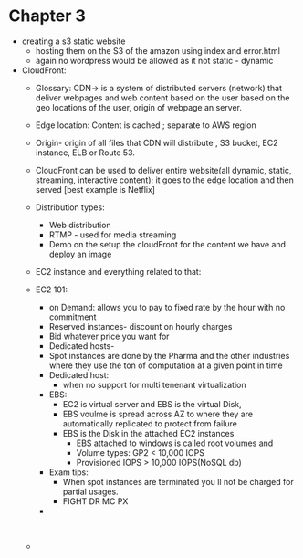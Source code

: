 # Chapter 3

- creating a s3 static website
  - hosting them on the S3 of the amazon using index and error.html
  - again no wordpress would be allowed as it not static - dynamic
- CloudFront:
  - Glossary: CDN-> is a system of distributed servers (network) that deliver webpages and web content based on the user based on the geo locations of the user, origin of webpage an server.

  - Edge location: Content is cached ; separate to AWS region

  - Origin- origin of all files that CDN will distribute , S3 bucket, EC2 instance, ELB or Route 53.

  - CloudFront can be used to deliver entire website(all dynamic, static, streaming, interactive content); it goes to the edge location and then served [best example is Netflix]

  - Distribution types:
    - Web distribution
    - RTMP - used for media streaming
    - Demo on the setup the cloudFront for the content we have and deploy an image

  - EC2 instance and everything related to that:

  - EC2 101:

    - on Demand: allows you to pay to fixed rate by the hour with no commitment
    - Reserved instances- discount on hourly charges 
    - Bid whatever price you want for 
    - Dedicated hosts- 
    - Spot instances are done by the Pharma and the other industries where they use the ton of computation at a given point in time
    - Dedicated host:
      - when no support for multi tenenant virtualization 
    - EBS:
      - EC2 is virtual server and EBS is the virtual Disk,
      - EBS  voulme is spread across  AZ to where they are automatically replicated to protect from  failure
      - EBS is the Disk in the  attached EC2 instances 
        - EBS attached to windows is called root volumes and 
        - Volume types: GP2 < 10,000 IOPS
        - Provisioned IOPS > 10,000 IOPS(NoSQL db)
    - Exam tips:
      - When spot instances are terminated you ll not be charged for partial usages.
      - FIGHT DR MC PX
    - 

    ​	

  - 